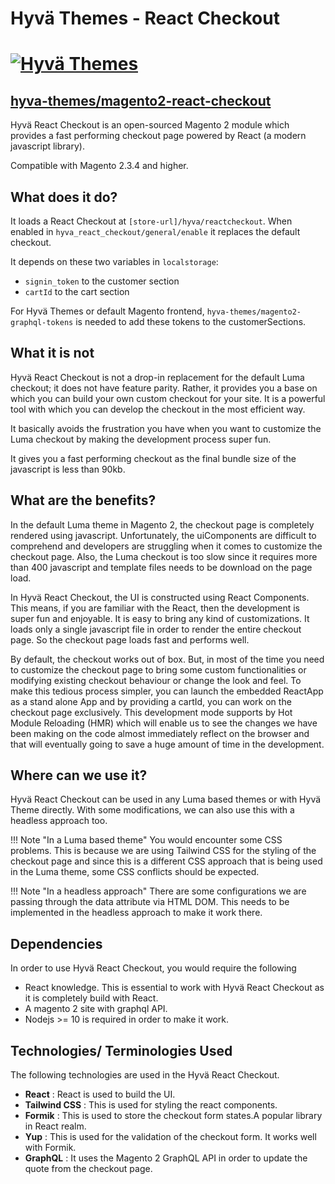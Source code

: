
# Hyvä Themes - React Checkout

# [![Hyvä Themes](../images/logo-hyva.svg)](https://hyva.io/)

## [hyva-themes/magento2-react-checkout](https://github.com/hyva-themes/magento2-react-checkout)
Hyvä React Checkout is an open-sourced Magento 2 module which provides a fast performing checkout page powered by React (a modern javascript library).

Compatible with Magento 2.3.4 and higher.

## What does it do?
It loads a React Checkout at `[store-url]/hyva/reactcheckout`. When enabled in `hyva_react_checkout/general/enable` it replaces the default checkout.

It depends on these two variables in `localstorage`:

- `signin_token` to the customer section
- `cartId` to the cart section

For Hyvä Themes or default Magento frontend, `hyva-themes/magento2-graphql-tokens` is needed to add these tokens to the customerSections.
## What it is not
Hyvä React Checkout is not a drop-in replacement for the default Luma checkout; it does not have feature parity. Rather, it provides you a base on which you can build your own custom checkout for your site. It is a powerful tool with which you can develop the checkout in the most efficient way.

It basically avoids the frustration you have when you want to customize the Luma checkout by making the development process super fun.

It gives you a fast performing checkout as the final bundle size of the javascript is less than 90kb.

## What are the benefits?

In the default Luma theme in Magento 2, the checkout page is completely rendered using javascript. Unfortunately, the uiComponents are difficult to comprehend and developers are struggling when it comes to customize the checkout page. Also, the Luma checkout is too slow since it requires more than 400 javascript and template files needs to be download on the page load.

In Hyvä React Checkout, the UI is constructed using React Components. This means, if you are familiar with the React, then the development is super fun and enjoyable. It is easy to bring any kind of customizations. It loads only a single javascript file in order to render the entire checkout page. So the checkout page loads fast and performs well.

By default, the checkout works out of box. But, in most of the time you need to customize the checkout page to bring some custom functionalities or modifying existing checkout behaviour or change the look and feel. To make this tedious process simpler, you can launch the embedded ReactApp as a stand alone App and by providing a cartId, you can work on the checkout page exclusively. This development mode supports by Hot Module Reloading (HMR) which will enable us to see the changes we have been making on the code almost immediately reflect on the browser and that will eventually going to save a huge amount of time in the development.

## Where can we use it?

Hyvä React Checkout can be used in any Luma based themes or with Hyvä Theme directly. With some modifications, we can also use this with a headless approach too.

!!! Note "In a Luma based theme"
    You would encounter some CSS problems. This is because we are using Tailwind CSS for the styling of the checkout page and since this is a different CSS approach that is being used in the Luma theme, some CSS conflicts should be expected.

!!! Note "In a headless approach"
    There are some configurations we are passing through the data attribute via HTML DOM. This needs to be implemented in the headless approach to make it work there.

## Dependencies

In order to use Hyvä React Checkout, you would require the following

- React knowledge. This is essential to work with Hyvä React Checkout as it is completely build with React.
- A magento 2 site with graphql API.
- Nodejs >= 10 is required in order to make it work.

## Technologies/ Terminologies Used

The following technologies are used in the Hyvä React Checkout.

 - **React** : React is used to build the UI.
 - **Tailwind CSS** : This is used for styling the react components.
 - **Formik** : This is used to store the checkout form states.A popular library in React realm.
 - **Yup** : This is used for the validation of the checkout form. It works well with Formik.
 - **GraphQL** : It uses the Magento 2 GraphQL API in order to update the quote from the checkout page.
